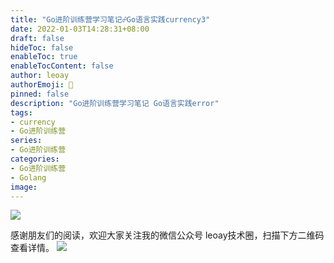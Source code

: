 ```yaml
---
title: "Go进阶训练营学习笔记☍Go语言实践currency3"
date: 2022-01-03T14:28:31+08:00
draft: false
hideToc: false
enableToc: true
enableTocContent: false
author: leoay
authorEmoji: 🎅
pinned: false
description: "Go进阶训练营学习笔记 Go语言实践error"
tags:
- currency
- Go进阶训练营
series:
- Go进阶训练营
categories:
- Go进阶训练营
- Golang
image: 
---
```


![](https://pic4.zhimg.com/v2-683be6cff5288cd457d0241e4b760c6c)


感谢朋友们的阅读，欢迎大家关注我的微信公众号 leoay技术圈，扫描下方二维码查看详情。
![](/images/whoami/leoaytechgzh.jpg)